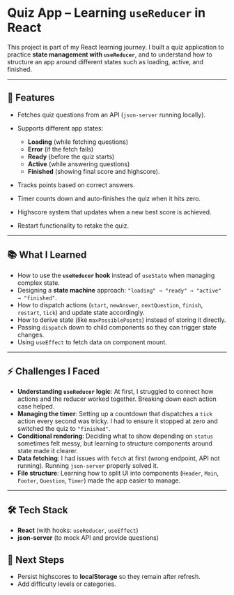 # Quiz App – Learning `useReducer` in React

This project is part of my React learning journey. I built a quiz application to practice **state management with `useReducer`**, and to understand how to structure an app around different states such as loading, active, and finished.

---

## 🚀 Features

- Fetches quiz questions from an API (`json-server` running locally).
- Supports different app states:

  - **Loading** (while fetching questions)
  - **Error** (if the fetch fails)
  - **Ready** (before the quiz starts)
  - **Active** (while answering questions)
  - **Finished** (showing final score and highscore).

- Tracks points based on correct answers.
- Timer counts down and auto-finishes the quiz when it hits zero.
- Highscore system that updates when a new best score is achieved.
- Restart functionality to retake the quiz.

---

## 📚 What I Learned

- How to use the **`useReducer` hook** instead of `useState` when managing complex state.
- Designing a **state machine** approach: `"loading" → "ready" → "active" → "finished"`.
- How to dispatch actions (`start`, `newAnswer`, `nextQuestion`, `finish`, `restart`, `tick`) and update state accordingly.
- How to derive state (like `maxPossiblePoints`) instead of storing it directly.
- Passing `dispatch` down to child components so they can trigger state changes.
- Using `useEffect` to fetch data on component mount.

---

## ⚡ Challenges I Faced

- **Understanding `useReducer` logic**: At first, I struggled to connect how actions and the reducer worked together. Breaking down each action case helped.
- **Managing the timer**: Setting up a countdown that dispatches a `tick` action every second was tricky. I had to ensure it stopped at zero and switched the quiz to `"finished"`.
- **Conditional rendering**: Deciding what to show depending on `status` sometimes felt messy, but learning to structure components around state made it clearer.
- **Data fetching**: I had issues with `fetch` at first (wrong endpoint, API not running). Running `json-server` properly solved it.
- **File structure**: Learning how to split UI into components (`Header`, `Main`, `Footer`, `Question`, `Timer`) made the app easier to manage.

---

## 🛠️ Tech Stack

- **React** (with hooks: `useReducer`, `useEffect`)
- **json-server** (to mock API and provide questions)

## 🌱 Next Steps

- Persist highscores to **localStorage** so they remain after refresh.
- Add difficulty levels or categories.

